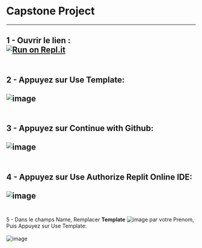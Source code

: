 # Capstone Project 
---------------------------
1 - Ouvrir le lien :<br> [![Run on Repl.it](https://img.shields.io/badge/Replit-DD1200?style=for-the-badge&logo=Replit&logoColor=white)](https://replit.com/@yahia-kplr/KplrWebSCRAPINGTemplate?v=1)<br>
<br>
---------------------------
2 - Appuyez sur Use Template:<br>
<br>
![image](https://user-images.githubusercontent.com/123749462/224277876-64fd1460-00c4-468d-a2ac-33a404d663ba.png)<br>
<br>
---------------------------
3 - Appuyez sur Continue with Github:<br>
<br>
![image](https://user-images.githubusercontent.com/123749462/224278332-8f4246cb-82bd-4e4b-bb9e-0708749852a8.png)<br>
<br>
---------------------------
4 - Appuyez sur Use Authorize Replit Online IDE:<br>
<br>
![image](https://user-images.githubusercontent.com/123749462/224278686-e0c96d03-beeb-40c3-a095-146eaf1dff9d.png)<br>
<br>
---------------------------
5 - Dans le champs Name, Remplacer **Template** ![image](https://user-images.githubusercontent.com/123748165/224300530-496b1744-38b0-4408-bb67-5ff90a0384bb.png)
 par votre Prenom, Puis Appuyez sur Use Template:<br>
<br>
![image](https://user-images.githubusercontent.com/123749462/224278959-553d1a8c-e3fe-4a37-a402-967eecbc41af.png)<br>



